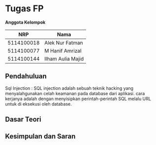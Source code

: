 # Tugas FP
**Anggota Kelompok**

| NRP         | Nama                        |
|-------------|-----------------------------|
| 5114100018  | Alek Nur Fatman             |
| 5114100077  | M Hanif Amrizal             |
| 5114100144  | Ilham Aulia Majid           |

## Pendahuluan
Sql Injection : SQL injection adalah sebuah teknik hacking yang menyalahgunakan celah keamanan pada database dari aplikasi. cara kerjanya adalah dengan menyisipkan perintah-perintah SQL melalu URL untuk di eksekusi oleh database.


## Dasar Teori

## Kesimpulan dan Saran
